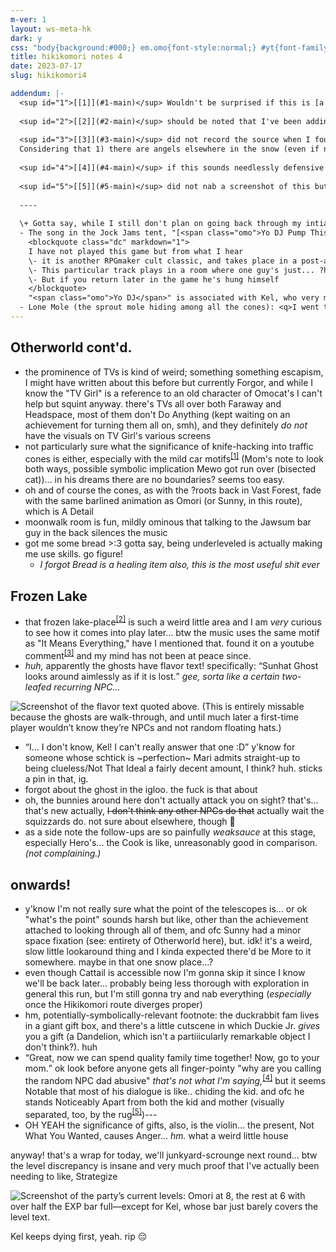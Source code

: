 ```yaml
---
m-ver: 1
layout: ws-meta-hk
dark: y
css: "body{background:#000;} em.omo{font-style:normal;} #yt{font-family:'segoe ui',roboto,'noto sans',helvetica,arial,sans-serif; font-size:1.05em; background:0;} .ad br{margin-bottom:.5em;} hr{border:0;} hr:before{content:'----'; font-weight:bold;} .ad ul{margin-top:-.5em;} blockquote.dc{font-family:verdana,sans-serif; padding:.5em 1em .25em; line-height:1.65; margin:.25em auto; background:#313338; font-size:1.15em;} .dc br{margin:0;} .m-hk li p{text-indent:0; margin:0 0 .5em;}"
title: hikikomori notes 4
date: 2023-07-17
slug: hikikomori4

addendum: |-
  <sup id="1">[[1]](#1-main)</sup> Wouldn't be surprised if this is [a <i>Yume Nikki</i> homage](https://yumenikki.fandom.com/wiki/Theories#Themes_of_Traffic_Accidents); parallels between games (and their OSTs, fwiw) abound to the point where I've seen people describe <i class="omo">Omori</i> as "<i>Yume Nikki</i> but with plot." (side note: I do not remmber exactly which people, but it was likely via YouTube comments and also multiple *different* people.) That said, as previously established, stopping my analytical-prying at "oh it's a shout-out" is too easy ;P
  
  <sup id="2">[[2]](#2-main)</sup> should be noted that I've been adding most of these section headers retroactively, when turning the notedump into An Actual Page. subsequently you get redundant shit like this, "Frozen Lake: the frozen lake-place..."
  
  <sup id="3">[[3]](#3-main)</sup> did not record the source when I found this but it was probably the (at the time of writing) top comment [right on the soundtrack](https://piped.video/watch?v=POLg-0WWXJE): [@lilpasta7545](https://piped.video/channel/UCB-UzrW1xguohYr0NCpEVFQ), <q id="yt">The beginning sounds like a calmer version of "It means everything."</q>    
  Considering that 1) there are angels elsewhere in the snow (even if not this *particular* area) and 2) the same melody is vaguely echoed in [the Hikikomori-exclusive track "Remember To Be Patient"](https://omori.bandcamp.com/track/remember-to-be-patient), my current thought is that this motif is somehow tied to church/what church represents. By *extension* there are links to both snow/winter and (via "It Means Everything", so maybe true-route-exclusive) Aubrey, but these connections are secondary.
  
  <sup id="4">[[4]](#4-main)</sup> if this sounds needlessly defensive then you have not been on the corners of the internet that i have and frankly, i envy you. Hell Webbed Site
  
  <sup id="5">[[5]](#5-main)</sup> did not nab a screenshot of this but thankfully [the LP has a couple](https://lparchive.org/Omori/Update%2008/)! It's the first two, specifically; even though Jr's off-rug in the last one shown, after the cutscene the Duckie family returns to the positions they're in when you enter the room.
  
  ----
  
  \+ Gotta say, while I still don't plan on going back through my intial playthrough in detail, there's definitely Something to be said for noticing and pointing out a lot more details when experiencing everything blind... Case in point, I checked to see if I had an old screenshot of duckrabbit fam on the Symbolic Rug Positions (I do not), but I *did* pass by a couple points of interest that I didn't think twice about earlier today:
  - The song in the Jock Jams tent, "[<span class="omo">Yo DJ Pump This Party</span>](https://omori.bandcamp.com/track/yo-dj-pump-this-party-2)," *might* be a reference/homage to <i class="omo">Lisa</i>'s "[Forever Turbo Heat Dance](https://widdly2diddly.bandcamp.com/track/forever-turbo-heat-dance)." Copypasting myself from the liveblog:
    <blockquote class="dc" markdown="1">
    I have not played this game but from what I hear  
    \- it is another RPGmaker cult classic, and takes place in a post-apocalyptic sort o <i class="q-note">[[sic](https://en.wikipedia.org/wiki/Sic)]</i> setting where women have gone extinct (I may have done a wiki binge at one point).  
    \- This particular track plays in a room where one guy's just... ?high/drink/generally really happy and he dances forever  
    \- But if you return later in the game he's hung himself
    </blockquote>
    "<span class="omo">Yo DJ</span>" is associated with Kel, who very much did not have the Dark Night of the Soul that I spent a good chunk of the game wondering if he was gonna have, so it's prooobably a coincidence? Idk uhh -throws dart- Woman Dead and Hanging Person. It doesn't *not* work but the Kel connection doesn't track.
  - Lone Mole (the sprout mole hiding among all the cones): <q>I went through all this trouble to isolate myself from society, and then you show up and ruin everything!</q>. I don't have anything insightful to say here tbh, once you know you Know. It just kinda strikes me that I didn't even stop to note this on a second round; yeah, yeah, the hikikomori sprout guy, we've all seen it...
---
```

## Otherworld cont'd.
- the prominence of TVs is kind of weird; something something escapism, I might have written about this before but currently Forgor, and while I know the "TV Girl" is a reference to an old character of Omocat's I can't help but squint anyway. there's TVs all over both Faraway and Headspace, most of them don't Do Anything (kept waiting on an achievement for turning them all on, smh), and they definitely *do not* have the visuals on TV Girl's various screens
- not particularly sure what the significance of knife-hacking into traffic cones is either, especially with the mild car motifs<sup id="1-main">[[1]](#1)</sup> (Mom's note to look both ways, possible symbolic implication Mewo got run over (bisected cat))... in his dreams there are no boundaries? seems too easy.
- oh and of course the cones, as with the ?roots back in Vast Forest, fade with the same barlined animation as Omori (or Sunny, in this route), which is A Detail
- moonwalk room is fun, mildly ominous that talking to the Jawsum bar guy in the back silences the music
- got me some bread >:3 gotta say, being underleveled is actually making me use skills. go figure!
	- *I forgot Bread is a healing item also, this is the most useful shit ever*

## Frozen Lake
- that frozen lake-place<sup id="2-main">[[2]](#2)</sup> is such a weird little area and I am *very* curious to see how it comes into play later... btw the music uses the same motif as "It Means Everything," have I mentioned that. found it on a youtube comment<sup id="3-main">[[3]](#3)</sup> and my mind has not been at peace since.
- <em class="omo">huh,</em> apparently the ghosts have flavor text! specifically: <q><span class="omo">Sunhat Ghost</span> looks around aimlessly as if it is lost.</q> *gee, sorta like a certain two-leafed recurring NPC...*

<img src="https://cdn.discordapp.com/attachments/483318565022203904/1130580836723462314/image.png" alt="Screenshot of the flavor text quoted above. (This is entirely missable because the ghosts are walk-through, and until much later a first-time player wouldn’t know they’re NPCs and not random floating hats.)" title="Screenshot of the flavor text quoted above. (This is entirely missable because the ghosts are walk-through, and until much later a first-time player wouldn’t know they’re NPCs and not random floating hats.)">

- <q>I... I don't know, <span class="omo">Kel</span>! I can't really answer that one <span class="q-note">:D</span></q> y'know for someone whose schtick is ~perfection~ Mari admits straight-up to being clueless/Not That Ideal a fairly decent amount, I think? huh. sticks a pin in that, ig.
- forgot about the ghost in the igloo. the fuck is that about
- oh, the bunnies around here don't actually attack you on sight? that's... that's new actually, ~~I don't think any other NPCs do that~~ actually wait the squizzards do. not sure about elsewhere, though 🤔
- as a side note the follow-ups are so painfully *weaksauce* at this stage, especially Hero's... the Cook is like, unreasonably good in comparison. <em class="omo">(not complaining.)</em>

## onwards!
- y'know I'm not really sure what the point of the telescopes is... or ok "what's the point" sounds harsh but like, other than the achievement attached to looking through all of them, and ofc Sunny had a minor space fixation (see: entirety of Otherworld here), but. idk! it's a weird, slow little lookaround thing and I kinda expected there'd be More to it somewhere. maybe in that one snow place...?
- even though Cattail is accessible now I'm gonna skip it since I know we'll be back later... probably being less thorough with exploration in general this run, but I'm still gonna try and nab everything (*especially* once the Hikikomori route diverges proper)
- hm, potentially-symbolically-relevant footnote: the duckrabbit fam lives in a giant gift box, and there's a little cutscene in which Duckie Jr. *gives* you a gift (a Dandelion, which isn't a partiiicularly remarkable object I don't think?). huh
- <q>Great, now we can spend quality family time together! Now, go to your mom.</q> ok look before anyone gets all finger-pointy "why are you calling the random NPC dad abusive" *that's not what I'm saying,*<sup id="4-main">[[4]](#4)</sup> but it seems Notable that most of his dialogue is like.. chiding the kid. and ofc he stands Noticeably Apart from both the kid and mother (visually separated, too, by the rug<sup id="5-main">[[5]](#5)</sup>)---
- OH YEAH the significance of gifts, also, is the violin... the present, Not What You Wanted, causes Anger... *hm.* what a weird little house

anyway! that's a wrap for today, we'll junkyard-scrounge next round... btw the level discrepancy is insane and very much proof that I've actually been needing to like, Strategize

<img src="https://cdn.discordapp.com/attachments/483318565022203904/1130589898156552273/image.png" class="mg" alt="Screenshot of the party’s current levels: Omori at 8, the rest at 6 with over half the EXP bar full—except for Kel, whose bar just barely covers the level text." title="Screenshot of the party’s current levels: Omori at 8, the rest at 6 with over half the EXP bar full—except for Kel, whose bar just barely covers the level text.">

Kel keeps dying first, yeah. rip 😔